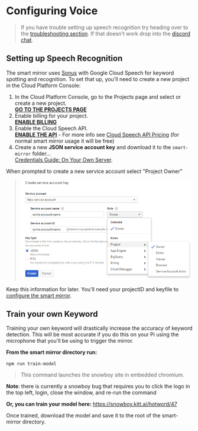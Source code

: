 # Configuring Voice

> If you have trouble setting up speech recognition try heading over to the [troubleshooting section](troubleshooting.md). If that doesn't work drop into the [discord chat](https://discord.gg/JDnHaZH).

## Setting up Speech Recognition
The smart mirror uses [Sonus](https://github.com/evancohen/sonus) with Google Cloud Speech for keyword spotting and recognition. To set that up, you'll need to create a new project in the Cloud Platform Console:

1. In the Cloud Platform Console, go to the Projects page and select or create a new project.  
**[GO TO THE PROJECTS PAGE](https://console.cloud.google.com/project)**
2. Enable billing for your project.  
**[ENABLE BILLING](https://support.google.com/cloud/answer/6293499#enable-billing)**
3. Enable the Cloud Speech API.  
**[ENABLE THE API](https://console.cloud.google.com/flows/enableapi?apiid=speech.googleapis.com)** - For more info see [Cloud Speech API Pricing](https://cloud.google.com/speech/#cloud-speech-api-pricing) (for normal smart mirror usage it will be  free)
4. Create a new **JSON service account key** and download it to the `smart-mirror` folder...  
[Credentials Guide: On Your Own Server](https://googlecloudplatform.github.io/google-cloud-node/#/docs/google-cloud/0.42.2/guides/authentication#onyourownserver).

When prompted to create a new service account select "Project Owner"
> ![New service account](new-service-account.png) 

Keep this information for later. You'll need your projectID and keyfile to [configure the smart mirror](configure_the_mirror.md#speech).


## Train your own Keyword
Training your own keyword will drastically increase the accuracy of keyword detection. This will be most accurate if you do this on your Pi using the microphone that you'll be using to trigger the mirror.

**From the smart mirror directory run:**
```
npm run train-model
```
> This command launches the snowboy site in embedded chromium.
>   
**Note**: there is currently a snowboy bug that requires you to click the logo in the top left, login, close the window, and re-run the command

**Or, you can train your model here:** https://snowboy.kitt.ai/hotword/47 

Once trained, download the model and save it to the root of the smart-mirror directory.